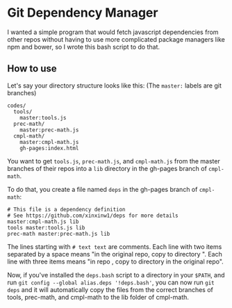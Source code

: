 # Git Dependency Manager

I wanted a simple program that would fetch javascript dependencies from other repos without having to use more complicated package managers like npm and bower, so I wrote this bash script to do that.

## How to use

Let's say your directory structure looks like this:
(The `master:` labels are git branches)

```
codes/
  tools/
    master:tools.js
  prec-math/
    master:prec-math.js
  cmpl-math/
    master:cmpl-math.js
    gh-pages:index.html
```

You want to get `tools.js`, `prec-math.js`, and `cmpl-math.js` from the master branches of their repos into a `lib` directory in the gh-pages branch of `cmpl-math`.

To do that, you create a file named `deps` in the gh-pages branch of `cmpl-math`:

```
# This file is a dependency definition
# See https://github.com/xinxinw1/deps for more details
master:cmpl-math.js lib
tools master:tools.js lib
prec-math master:prec-math.js lib
```

The lines starting with `# text text` are comments. Each line with two items separated by a space means "in the original repo, copy <first item> to directory <second item>". Each line with three items means "in repo <first item>, copy <second item> to directory <third item> in the original repo".

Now, if you've installed the `deps.bash` script to a directory in your `$PATH`, and run `git config --global alias.deps '!deps.bash'`, you can now run `git deps` and it will automatically copy the files from the correct branches of tools, prec-math, and cmpl-math to the lib folder of cmpl-math.
